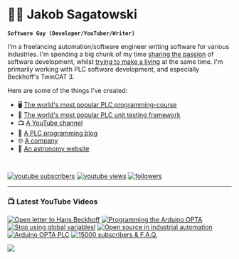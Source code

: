 # 🌌🔭 Jakob Sagatowski

**`Software Guy (Developer/YouTuber/Writer)`**

I'm a freelancing automation/software engineer writing software for various industries. I'm spending a big chunk of my time [sharing the passion](https://youtube.com/JakobSagatowski) of software development, whilst [trying to make a living](https://www.sagatowski.com) at the same time. I'm primarily working with PLC software development, and especially Beckhoff's TwinCAT 3.

Here are some of the things I've created:  
- 🖥 [The world's most popular PLC programming-course](https://www.youtube.com/playlist?list=PLimaF0nZKYHz3I3kFP4myaAYjmYk1SowO)  
- 💾 [The world's most popular PLC unit testing framework](https://www.github.com/tcunit)  
- 📺 [A YouTube channel](https://youtube.com/JakobSagatowski)  
- 📰 [A PLC programming blog](https://www.alltwincat.com)  
- 🤓 [A company](https://www.sagatowski.com)  
- 🌌 [An astronomy website](https://www.nineplanets.se)  

<br/>

   <p align="left">
      <a href="https://www.youtube.com/c/JakobSagatowski?sub_confirmation=1">
         <img alt="youtube subscribers" title="Subscribe to my YouTube channel" src="https://custom-icon-badges.demolab.com/youtube/channel/subscribers/UCZky2XGaaEyP2p1eckbWZjQ?color=%23E05D44&label=SUBSCRIBE&logo=video&logoColor=white&style=for-the-badge&labelColor=CE4630"/></a> 
      <a href="https://www.youtube.com/JakobSagatowski">
         <img alt="youtube views" title="YouTube views" src="https://custom-icon-badges.demolab.com/youtube/channel/views/UCZky2XGaaEyP2p1eckbWZjQ?color=%23E1AD0E&logo=eye&logoColor=white&style=for-the-badge&labelColor=C79600"/></a> 
      <a href="https://github.com/sagatowski?tab=followers">
         <img alt="followers" title="Follow me on GitHub" src="https://custom-icon-badges.demolab.com/github/followers/Sagatowski?color=236ad3&labelColor=1155ba&style=for-the-badge&logo=person-add&label=Follow&logoColor=white"/></a>
   </p>

---

### 📺 Latest YouTube Videos

<!-- BEGIN YOUTUBE-CARDS -->
[![Open letter to Hans Beckhoff](https://ytcards.demolab.com/?id=pJoad5uxSSg&title=Open+letter+to+Hans+Beckhoff&lang=en&timestamp=1686548262&background_color=%230d1117&title_color=%23ffffff&stats_color=%23dedede&width=250&border_radius=5&duration=261 "Open letter to Hans Beckhoff")](https://www.youtube.com/watch?v=pJoad5uxSSg)
[![Programming the Arduino OPTA](https://ytcards.demolab.com/?id=jSVzVAaLURM&title=Programming+the+Arduino+OPTA&lang=en&timestamp=1680496916&background_color=%230d1117&title_color=%23ffffff&stats_color=%23dedede&width=250&border_radius=5&duration=1653 "Programming the Arduino OPTA")](https://www.youtube.com/watch?v=jSVzVAaLURM)
[![Stop using global variables!](https://ytcards.demolab.com/?id=KrWXWI1o2PE&title=Stop+using+global+variables%21&lang=en&timestamp=1678860156&background_color=%230d1117&title_color=%23ffffff&stats_color=%23dedede&width=250&border_radius=5&duration=500 "Stop using global variables!")](https://www.youtube.com/watch?v=KrWXWI1o2PE)
[![Open source in industrial automation](https://ytcards.demolab.com/?id=2DQNjAT5pV0&title=Open+source+in+industrial+automation&lang=en&timestamp=1677045239&background_color=%230d1117&title_color=%23ffffff&stats_color=%23dedede&width=250&border_radius=5&duration=738 "Open source in industrial automation")](https://www.youtube.com/watch?v=2DQNjAT5pV0)
[![Arduino OPTA PLC](https://ytcards.demolab.com/?id=DkoEHkLDCMg&title=Arduino+OPTA+PLC&lang=en&timestamp=1675662962&background_color=%230d1117&title_color=%23ffffff&stats_color=%23dedede&width=250&border_radius=5&duration=333 "Arduino OPTA PLC")](https://www.youtube.com/watch?v=DkoEHkLDCMg)
[![15000 subscribers & F.A.Q.](https://ytcards.demolab.com/?id=lKu_aK78mL8&title=15000+subscribers+%26+F.A.Q.&lang=en&timestamp=1675008034&background_color=%230d1117&title_color=%23ffffff&stats_color=%23dedede&width=250&border_radius=5&duration=286 "15000 subscribers & F.A.Q.")](https://www.youtube.com/watch?v=lKu_aK78mL8)
<!-- END YOUTUBE-CARDS -->

[<img src="https://custom-icon-badges.demolab.com/badge/-Subscribe%20For%20More-red?style=for-the-badge&logo=video&logoColor=white"/>](https://www.youtube.com/c/JakobSagatowski?sub_confirmation=1)
